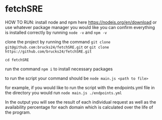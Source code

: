 # fetchSRE

HOW TO RUN:
  install node and npm here https://nodejs.org/en/download or use whatever package manager you would like
  you can confirm everything is installed correctly by running `node -v` and `npm -v`

  clone the project by running the command `git clone git@github.com:brucks24/fetchSRE.git` or `git clone https://github.com/brucks24/fetchSRE.git`

  `cd fetchSRE`

  run the command `npm i` to install necessary packages

  to run the script your command should be `node main.js <path to file>`

  for example, if you would like to run the script with the endpoints.yml file in the directory you would run `node main.js ./endpoints.yml`


  In the output you will see the result of each individual request as well as the availability percentage for each domain which is calculated over the life of the program.

  

  
  
